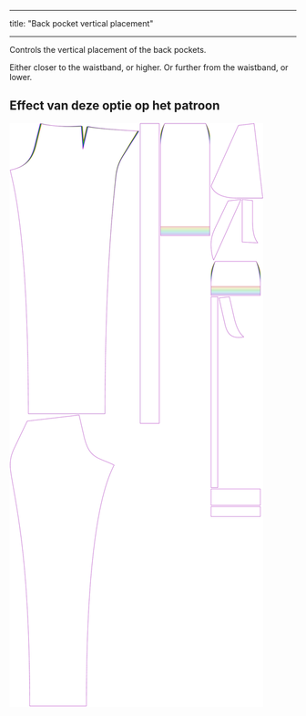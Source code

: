 - - -
title: "Back pocket vertical placement"
- - -

Controls the vertical placement of the back pockets.

Either closer to the waistband, or higher. Or further from the waistband, or lower.

## Effect van deze optie op het patroon

![This image shows the effect of this option by superimposing several variants that have a different value for this option](charlie_backpocketverticalplacement_sample.svg "Effect of this option on the pattern")
